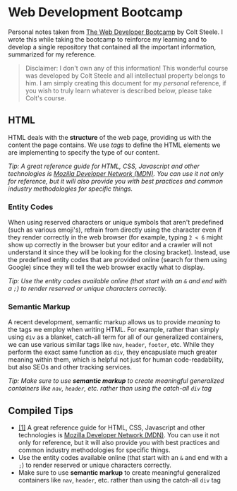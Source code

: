 # Web Development Bootcamp

Personal notes taken from [The Web Developer Bootcamp](https://www.udemy.com/course/the-web-developer-bootcamp/) by Colt Steele. I wrote this while taking the bootcamp to reinforce my learning and to develop a single repository that contained all the important information, summarized for my reference.

> Disclaimer: I don't own any of this information! This wonderful course was developed by Colt Steele and all intellectual property belongs to him. I am simply creating this document for my _personal_ reference, if you wish to truly learn whatever is described below, please take Colt's course.

## HTML

HTML deals with the **structure** of the web page, providing us with the content the page contains. We use _tags_ to define the HTML elements we are implementing to specify the type of our content.

_Tip: A great reference guide for HTML, CSS, Javascript and other technologies is [Mozilla Developer Network (MDN)](https://developer.mozilla.org/en-US/). You can use it not only for reference, but it will also provide you with best practices and common industry methodologies for specific things._

### Entity Codes

When using reserved characters or unique symbols that aren't predefined (such as various emoji's), refrain from directly using the character even if they render correctly in the web browser (for example, typing `2 < 6` might show up correctly in the browser but your editor and a crawler will not understand it since they will be looking for the closing bracket). Instead, use the predefined entity codes that are provided online (search for them using Google) since they will tell the web browser exactly what to display.

_Tip: Use the entity codes available online (that start with an `&` and end with a `;`) to render reserved or unique characters correctly._

### Semantic Markup

A recent development, semantic markup allows us to provide _meaning_ to the tags we employ when writing HTML. For example, rather than simply using `div` as a blanket, catch-all term for all of our generalized containers, we can use various similar tags like `nav`, `header`, `footer`, etc. While they perform the exact same function as `div`, they encapuslate much greater meaning within them, which is helpful not just for human code-readability, but also SEOs and other tracking services.

_Tip: Make sure to use **semantic markup** to create meaningful generalized containers like `nav`, `header`, etc. rather than using the catch-all `div` tag_

## Compiled Tips

- [[1]](#HTML) A great reference guide for HTML, CSS, Javascript and other technologies is [Mozilla Developer Network (MDN)](https://developer.mozilla.org/en-US/). You can use it not only for reference, but it will also provide you with best practices and common industry methodologies for specific things.
- Use the entity codes available online (that start with an `&` and end with a `;`) to render reserved or unique characters correctly.
- Make sure to use **semantic markup** to create meaningful generalized containers like `nav`, `header`, etc. rather than using the catch-all `div` tag
